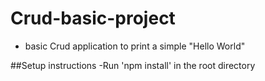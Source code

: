 # Crud-basic-project

* basic Crud application to print a simple "Hello World"

##Setup instructions
-Run 'npm install' in the root directory
